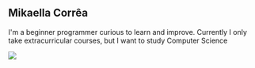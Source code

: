 ## Mikaella Corrêa

I'm a beginner programmer curious to learn and improve. Currently I only take extracurricular courses, but I want to study Computer Science



<img src="https://cdn.jsdelivr.net/gh/devicons/devicon@latest/icons//-.svg" />
          

